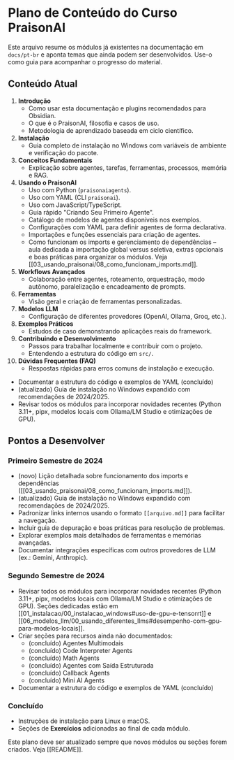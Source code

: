 # Plano de Conteúdo do Curso PraisonAI

Este arquivo resume os módulos já existentes na documentação em `docs/pt-br` e aponta temas que ainda podem ser desenvolvidos. Use-o como guia para acompanhar o progresso do material.

## Conteúdo Atual

1. **Introdução**
   - Como usar esta documentação e plugins recomendados para Obsidian.
   - O que é o PraisonAI, filosofia e casos de uso.
   - Metodologia de aprendizado baseada em ciclo científico.
2. **Instalação**
   - Guia completo de instalação no Windows com variáveis de ambiente e verificação do pacote.
3. **Conceitos Fundamentais**
   - Explicação sobre agentes, tarefas, ferramentas, processos, memória e RAG.
4. **Usando o PraisonAI**
   - Uso com Python (`praisonaiagents`).
   - Uso com YAML (CLI `praisonai`).
   - Uso com JavaScript/TypeScript.
   - Guia rápido "Criando Seu Primeiro Agente".
   - Catálogo de modelos de agentes disponíveis nos exemplos.
   - Configurações com YAML para definir agentes de forma declarativa.
   - Importações e funções essenciais para criação de agentes.
   - Como funcionam os imports e gerenciamento de dependências – aula dedicada a importação global versus seletiva, extras opcionais e boas práticas para organizar os módulos. Veja [[03_usando_praisonai/08_como_funcionam_imports.md]].
5. **Workflows Avançados**
   - Colaboração entre agentes, roteamento, orquestração, modo autônomo, paralelização e encadeamento de prompts.
6. **Ferramentas**
   - Visão geral e criação de ferramentas personalizadas.
7. **Modelos LLM**
   - Configuração de diferentes provedores (OpenAI, Ollama, Groq, etc.).
8. **Exemplos Práticos**
   - Estudos de caso demonstrando aplicações reais do framework.
9. **Contribuindo e Desenvolvimento**
   - Passos para trabalhar localmente e contribuir com o projeto.
   - Entendendo a estrutura do código em `src/`.
10. **Dúvidas Frequentes (FAQ)**
    - Respostas rápidas para erros comuns de instalação e execução.

- Documentar a estrutura do código e exemplos de YAML (concluído)
- (atualizado) Guia de instalação no Windows expandido com recomendações de 2024/2025.
- Revisar todos os módulos para incorporar novidades recentes (Python 3.11+, pipx, modelos locais com Ollama/LM Studio e otimizações de GPU).

## Pontos a Desenvolver

### Primeiro Semestre de 2024
- (novo) Lição detalhada sobre funcionamento dos imports e dependências ([[03_usando_praisonai/08_como_funcionam_imports.md]]).
- (atualizado) Guia de instalação no Windows expandido com recomendações de 2024/2025.
- Padronizar links internos usando o formato `[[arquivo.md]]` para facilitar a navegação.
- Incluir guia de depuração e boas práticas para resolução de problemas.
- Explorar exemplos mais detalhados de ferramentas e memórias avançadas.
- Documentar integrações específicas com outros provedores de LLM (ex.: Gemini, Anthropic).

### Segundo Semestre de 2024
- Revisar todos os módulos para incorporar novidades recentes (Python 3.11+, pipx, modelos locais com Ollama/LM Studio e otimizações de GPU). Seções dedicadas estão em [[01_instalacao/00_instalacao_windows#uso-de-gpu-e-tensorrt]] e [[06_modelos_llm/00_usando_diferentes_llms#desempenho-com-gpu-para-modelos-locais]].
- Criar seções para recursos ainda não documentados:
  - (concluído) Agentes Multimodais
  - (concluído) Code Interpreter Agents
  - (concluído) Math Agents
  - (concluído) Agentes com Saída Estruturada
  - (concluído) Callback Agents
  - (concluído) Mini AI Agents
- Documentar a estrutura do código e exemplos de YAML (concluído)

### Concluído
- Instruções de instalação para Linux e macOS.
- Seções de **Exercícios** adicionadas ao final de cada módulo.



Este plano deve ser atualizado sempre que novos módulos ou seções forem criados.
Veja [[README]].

